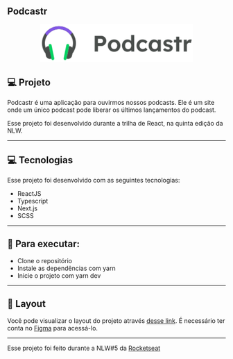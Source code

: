 ## Podcastr


<p align="center">
    <img alt="dev.finances" src="./public/images/logo.svg" width="70%">
</p>




## 💻 Projeto

Podcastr é uma aplicação para ouvirmos nossos podcasts.
Ele é um site onde um único podcast pode liberar os últimos lançamentos do podcast.

Esse projeto foi desenvolvido durante a trilha de React, na quinta edição da NLW.


----------------------------------------------------------------------------------------------



## 💻 Tecnologias

Esse projeto foi desenvolvido com as seguintes tecnologias:

- ReactJS
- Typescript
- Next.js
- SCSS


----------------------------------------------------------------------------------------------


 
## 🚀 Para executar:

* Clone o repositório
* Instale as dependências com yarn
* Inicie o projeto com yarn dev


----------------------------------------------------------------------------------------------



## 🔖 Layout

Você pode visualizar o layout do projeto através [desse link](https://www.figma.com/file/UwFEntsHpHYJlHNQAQr4gA/Podcastr?node-id=160%3A2761). É necessário ter conta no [Figma](https://figma.com) para acessá-lo.



----------------------------------------------------------------------------------------------



Esse projeto foi feito durante a NLW#5 da [Rocketseat](https://rocketseat.com.br/)